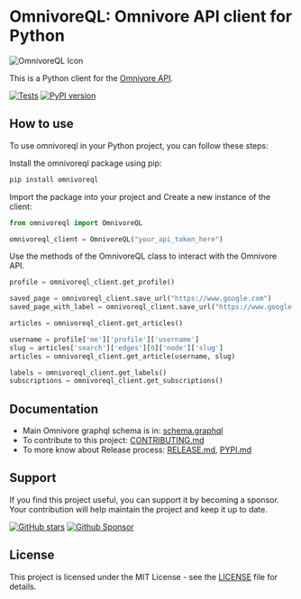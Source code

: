 # OmnivoreQL: Omnivore API client for Python

![OmnivoreQL Icon](https://github.com/yazdipour/OmnivoreQL/assets/8194807/d51d462d-4f5a-4031-980e-1faa5ca3f6e0)

This is a Python client for the [Omnivore API](https://omnivore.app).


[![Tests](https://github.com/yazdipour/OmnivoreQL/actions/workflows/test.yml/badge.svg)](https://github.com/yazdipour/OmnivoreQL/actions/workflows/test.yml)
[![PyPI version](https://badge.fury.io/py/omnivoreql.svg)](https://pypi.org/project/omnivoreql/)

## How to use

To use omnivoreql in your Python project, you can follow these steps:

Install the omnivoreql package using pip:

```bash
pip install omnivoreql
```

Import the package into your project and Create a new instance of the client:

```python
from omnivoreql import OmnivoreQL

omnivoreql_client = OmnivoreQL("your_api_token_here")
```

Use the methods of the OmnivoreQL class to interact with the Omnivore API. 

```python
profile = omnivoreql_client.get_profile()

saved_page = omnivoreql_client.save_url("https://www.google.com")
saved_page_with_label = omnivoreql_client.save_url("https://www.google.com", ["label1", "label2"])

articles = omnivoreql_client.get_articles()

username = profile['me']['profile']['username']
slug = articles['search']['edges'][0]['node']['slug']
articles = omnivoreql_client.get_article(username, slug)

labels = omnivoreql_client.get_labels()
subscriptions = omnivoreql_client.get_subscriptions()
```

## Documentation

* Main Omnivore graphql schema is in: [schema.graphql](https://github.com/omnivore-app/omnivore/blob/main/packages/api/src/schema.ts)
* To contribute to this project: [CONTRIBUTING.md](docs/CONTRIBUTING.md)
* To more know about Release process: [RELEASE.md](docs/RELEASE.md), [PYPI.md](docs/PYPI.md)

## Support

If you find this project useful, you can support it by becoming a sponsor. Your contribution will help maintain the project and keep it up to date.

[![GitHub stars](https://img.shields.io/github/stars/yazdipour/omnivoreql.svg?style=social&label=Star)](https://github.com/yazdipour/omnivoreql/stargazers)
[![Github Sponsor](https://img.shields.io/static/v1?label=Sponsor&message=%E2%9D%A4&logo=GitHub&color=%23fe8e86)](https://github.com/sponsors/yazdipour)

## License

This project is licensed under the MIT License - see the [LICENSE](LICENSE) file for details.